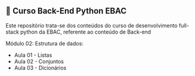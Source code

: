 ## 📝 Curso Back-End Python EBAC
Este repositório trata-se dos conteúdos do curso de desenvolvimento full-stack python da EBAC, referente ao conteúdo de Back-end

Módulo 02: Estrutura de dados:
- Aula 01 - Listas
- Aula 02 - Conjuntos
- Aula 03 - Dicionários
